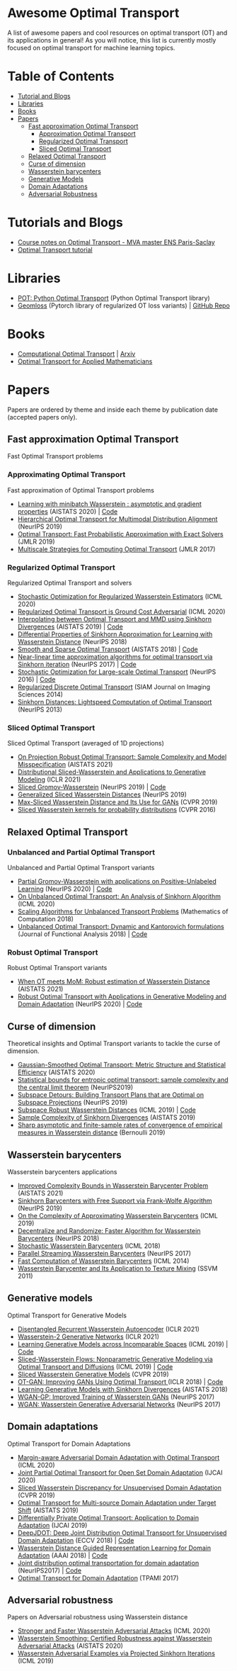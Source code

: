 # Awesome Optimal Transport
A list of awesome papers and cool resources on optimal transport (OT) and its applications in general! As you will notice, this list is currently mostly focused on optimal transport for machine learning topics.


# Table of Contents

* [Tutorial and Blogs](#tutorials-and-blogs)
* [Libraries](#libraries)
* [Books](#books)
* [Papers](#papers)
  * [Fast approximation Optimal Transport](#fast-approximation-optimal-transport)
    * [Approximation Optimal Transport](#approximating-optimal-transport)
    * [Regularized Optimal Transport](#regularized-optimal-transport)
    * [Sliced Optimal Transport](#sliced-optimal-transport)
  * [Relaxed Optimal Transport](#relaxed-optimal-transport)
  * [Curse of dimension](#curse-of-dimension)
  * [Wasserstein barycenters](#wasserstein-barycenters)
  * [Generative Models](#generative-models)
  * [Domain Adaptations](#domain-adaptation)
  * [Adversarial Robustness](#adversarial-robustness)

# Tutorials and Blogs

* [Course notes on Optimal Transport - MVA master ENS Paris-Saclay](https://optimaltransport.github.io/slides-peyre/CourseOT.pdf)
* [Optimal Transport tutorial](http://remi.flamary.com/cours/tuto_otml.html)

# Libraries

* [POT: Python Optimal Transport](https://pythonot.github.io/) (Python Optimal Transport library)
* [Geomloss](https://www.kernel-operations.io/geomloss/) (Pytorch library of regularized OT loss variants)  | [GitHub Repo](https://github.com/jeanfeydy/geomloss)

# Books

* [Computational Optimal Transport](https://optimaltransport.github.io/) | [Arxiv](https://arxiv.org/abs/1803.00567)
* [Optimal Transport for Applied Mathematicians](http://citeseerx.ist.psu.edu/viewdoc/download?doi=10.1.1.726.35&rep=rep1&type=pdf)


# Papers

Papers are ordered by theme and inside each theme by publication date (accepted papers only).

## Fast approximation Optimal Transport

Fast Optimal Transport problems

### Approximating Optimal Transport

Fast approximation of Optimal Transport problems

 * [Learning with minibatch Wasserstein : asymptotic and gradient properties](http://proceedings.mlr.press/v108/fatras20a.html) (AISTATS 2020) | [Code](https://github.com/kilianFatras/minibatch_Wasserstein)
 * [Hierarchical Optimal Transport for Multimodal Distribution Alignment](https://papers.nips.cc/paper/9501-hierarchical-optimal-transport-for-multimodal-distribution-alignment) (NeurIPS 2019)
 * [Optimal Transport: Fast Probabilistic Approximation with Exact Solvers](http://www.jmlr.org/papers/volume20/18-079/18-079.pdf) (JMLR 2019)
 * [Multiscale Strategies for Computing Optimal Transport](https://jmlr.csail.mit.edu/papers/volume18/16-108/16-108.pdf) (JMLR 2017)

### Regularized Optimal Transport

Regularized Optimal Transport and solvers

 * [Stochastic Optimization for Regularized Wasserstein Estimators](https://arxiv.org/abs/2002.08695) (ICML 2020)
 * [Regularized Optimal Transport is Ground Cost Adversarial](https://arxiv.org/pdf/2002.03967.pdf) (ICML 2020)
 * [Interpolating between Optimal Transport and MMD using Sinkhorn Divergences](http://proceedings.mlr.press/v89/feydy19a) (AISTATS 2019) | [Code](https://github.com/jeanfeydy/geomloss)
 * [Differential Properties of Sinkhorn Approximation for Learning with Wasserstein Distance](http://papers.nips.cc/paper/7827-differential-properties-of-sinkhorn-approximation-for-learning-with-wasserstein-distance) (NeurIPS 2018)
 * [Smooth and Sparse Optimal Transport](http://proceedings.mlr.press/v84/blondel18a) (AISTATS 2018) | [Code](https://pythonot.github.io/gen_modules/ot.smooth.html#module-ot.smooth)
 * [Near-linear time approximation algorithms for optimal transport via Sinkhorn iteration](https://papers.nips.cc/paper/6792-near-linear-time-approximation-algorithms-for-optimal-transport-via-sinkhorn-iteration) (NeurIPS 2017) | [Code](https://pythonot.github.io/gen_modules/ot.bregman.html)
 * [Stochastic Optimization for Large-scale Optimal Transport](https://papers.nips.cc/paper/6566-stochastic-optimization-for-large-scale-optimal-transport.pdf) (NeurIPS 2016) | [Code](https://pythonot.github.io/gen_modules/ot.stochastic.html#module-ot.stochastic)
 * [Regularized Discrete Optimal Transport](https://arxiv.org/pdf/1307.5551.pdf) (SIAM Journal on Imaging Sciences 2014)
 * [Sinkhorn Distances: Lightspeed Computation of Optimal Transport](https://papers.nips.cc/paper/4927-sinkhorn-distances-lightspeed-computation-of-optimal-transport) (NeurIPS 2013)

### Sliced Optimal Transport

Sliced Optimal Transport (averaged of 1D projections)

* [On Projection Robust Optimal Transport: Sample Complexity and Model Misspecification](https://arxiv.org/pdf/2006.12301.pdf) (AISTATS 2021)
* [Distributional Sliced-Wasserstein and Applications to Generative Modeling](https://openreview.net/forum?id=QYjO70ACDK) (ICLR 2021)
* [Sliced Gromov-Wasserstein](https://papers.nips.cc/paper/9615-sliced-gromov-wasserstein) (NeurIPS 2019) | [Code](https://github.com/tvayer/SGW)
* [Generalized Sliced Wasserstein Distances](https://papers.nips.cc/paper/8319-generalized-sliced-wasserstein-distances) (NeurIPS 2019)
* [Max-Sliced Wasserstein Distance and Its Use for GANs](https://openaccess.thecvf.com/content_CVPR_2019/html/Deshpande_Max-Sliced_Wasserstein_Distance_and_Its_Use_for_GANs_CVPR_2019_paper.html) (CVPR 2019)
* [Sliced Wasserstein kernels for probability distributions](https://openaccess.thecvf.com/content_cvpr_2016/papers/Kolouri_Sliced_Wasserstein_Kernels_CVPR_2016_paper.pdf) (CVPR 2016)

## Relaxed Optimal Transport

### Unbalanced and Partial Optimal Transport

Unbalanced and Partial Optimal Transport variants

* [Partial Gromov-Wasserstein with applications on Positive-Unlabeled Learning](https://arxiv.org/abs/2002.08276) (NeurIPS 2020) | [Code](https://github.com/lchapel/partial-GW-for-PU)
* [On Unbalanced Optimal Transport: An Analysis of Sinkhorn Algorithm](https://arxiv.org/abs/2002.03293) (ICML 2020)
* [Scaling Algorithms for Unbalanced Transport Problems](https://arxiv.org/abs/1607.05816) (Mathematics of Computation 2018)
* [Unbalanced Optimal Transport: Dynamic and Kantorovich formulations](https://www.sciencedirect.com/science/article/pii/S0022123618301058) (Journal of Functional Analysis 2018) | [Code](https://pythonot.github.io/gen_modules/ot.unbalanced.html)

### Robust Optimal Transport

Robust Optimal Transport variants

* [When OT meets MoM: Robust estimation of Wasserstein Distance](https://arxiv.org/abs/2006.10325) (AISTATS 2021)
* [Robust Optimal Transport with Applications in Generative Modeling and Domain Adaptation](https://arxiv.org/abs/2010.05862) (NeurIPS 2020) | [Code](https://github.com/yogeshbalaji/robustOT)

## Curse of dimension

Theoretical insights and Optimal Transport variants to tackle the curse of dimension.

* [Gaussian-Smoothed Optimal Transport: Metric Structure and Statistical Efficiency](http://proceedings.mlr.press/v108/goldfeld20a.html) (AISTATS 2020)
* [Statistical bounds for entropic optimal transport: sample complexity and the central limit theorem](https://papers.nips.cc/paper/8703-statistical-bounds-for-entropic-optimal-transport-sample-complexity-and-the-central-limit-theorem) (NeurIPS2019)
* [Subspace Detours: Building Transport Plans that are Optimal on Subspace Projections](http://papers.nips.cc/paper/8915-subspace-detours-building-transport-plans-that-are-optimal-on-subspace-projections) (NeurIPS 2019)
* [Subspace Robust Wasserstein Distances](http://proceedings.mlr.press/v97/paty19a.html) (ICML 2019) | [Code](https://github.com/francoispierrepaty/SubspaceRobustWasserstein)
* [Sample Complexity of Sinkhorn Divergences](http://proceedings.mlr.press/v89/genevay19a.html) (AISTATS 2019)
* [Sharp asymptotic and finite-sample rates of convergence of empirical measures in Wasserstein distance](https://projecteuclid.org/euclid.bj/1568362038) (Bernoulli 2019)

## Wasserstein barycenters

Wasserstein barycenters applications

* [Improved Complexity Bounds in Wasserstein Barycenter Problem](https://arxiv.org/pdf/2010.04677.pdf) (AISTATS 2021)
* [Sinkhorn Barycenters with Free Support via Frank-Wolfe Algorithm](https://papers.nips.cc/paper/9130-sinkhorn-barycenters-with-free-support-via-frank-wolfe-algorithm.pdf) (NeurIPS 2019)
* [On the Complexity of Approximating Wasserstein Barycenters](http://proceedings.mlr.press/v97/kroshnin19a.html) (ICML 2019)
* [Decentralize and Randomize: Faster Algorithm for Wasserstein Barycenters](http://papers.nips.cc/paper/8274-decentralize-and-randomize-faster-algorithm-for-wasserstein-barycenter) (NeurIPS 2018)
* [Stochastic Wasserstein Barycenters](http://proceedings.mlr.press/v80/claici18a/claici18a.pdf) (ICML 2018)
* [Parallel Streaming Wasserstein Barycenters](http://papers.nips.cc/paper/6858-parallel-streaming-wasserstein-barycenters) (NeurIPS 2017)
* [Fast Computation of Wasserstein Barycenters](http://proceedings.mlr.press/v32/cuturi14.html) (ICML 2014)
* [Wasserstein Barycenter and Its Application to Texture Mixing](https://hal.archives-ouvertes.fr/hal-00476064/document) (SSVM 2011)

## Generative models

Optimal Transport for Generative Models

 * [Disentangled Recurrent Wasserstein Autoencoder](https://openreview.net/forum?id=O7ms4LFdsX) (ICLR 2021)
 * [Wasserstein-2 Generative Networks](https://openreview.net/forum?id=bEoxzW_EXsa) (ICLR 2021)
 * [Learning Generative Models across Incomparable Spaces](http://proceedings.mlr.press/v97/bunne19a) (ICML 2019) | [Code](https://github.com/bunnech/gw_gan)
 * [Sliced-Wasserstein Flows: Nonparametric Generative Modeling via Optimal Transport and Diffusions](http://proceedings.mlr.press/v97/liutkus19a) (ICML 2019) | [Code](https://github.com/aliutkus/swf)
 * [Sliced Wasserstein Generative Models](https://openaccess.thecvf.com/content_CVPR_2019/html/Wu_Sliced_Wasserstein_Generative_Models_CVPR_2019_paper.html) (CVPR 2019)
 * [OT-GAN: Improving GANs Using Optimal Transport ](https://openreview.net/forum?id=rkQkBnJAb) (ICLR 2018) | [Code](https://github.com/openai/ot-gan)
 * [Learning Generative Models with Sinkhorn Divergences](http://proceedings.mlr.press/v84/genevay18a.html) (AISTATS 2018)
 * [WGAN-GP: Improved Training of Wasserstein GANs](https://papers.nips.cc/paper/7159-improved-training-of-wasserstein-gans) (NeurIPS 2017)
 * [WGAN: Wasserstein Generative Adversarial Networks](http://proceedings.mlr.press/v70/arjovsky17a.html) (NeurIPS 2017)

## Domain adaptations

Optimal Transport for Domain Adaptations
* [Margin-aware Adversarial Domain Adaptation with Optimal Transport](https://hal.archives-ouvertes.fr/hal-02900715) (ICML 2020)
* [Joint Partial Optimal Transport for Open Set Domain Adaptation](https://www.ijcai.org/Proceedings/2020/0352.pdf) (IJCAI 2020)
* [Sliced Wasserstein Discrepancy for Unsupervised Domain Adaptation](https://openaccess.thecvf.com/content_CVPR_2019/html/Lee_Sliced_Wasserstein_Discrepancy_for_Unsupervised_Domain_Adaptation_CVPR_2019_paper.html) (CVPR 2019)
* [Optimal Transport for Multi-source Domain Adaptation under Target Shift](http://proceedings.mlr.press/v89/redko19a.html) (AISTATS 2019)
* [Differentially Private Optimal Transport: Application to Domain Adaptation](https://www.ijcai.org/Proceedings/2019/0395) (IJCAI 2019)
* [DeepJDOT: Deep Joint Distribution Optimal Transport for Unsupervised Domain Adaptation](https://openaccess.thecvf.com/content_ECCV_2018/html/Bharath_Bhushan_Damodaran_DeepJDOT_Deep_Joint_ECCV_2018_paper.html) (ECCV 2018) | [Code](https://github.com/bbdamodaran/deepJDOT)
* [Wasserstein Distance Guided Representation Learning for Domain Adaptation](https://arxiv.org/abs/1707.01217) (AAAI 2018) | [Code](https://github.com/RockySJ/WDGRL)
* [Joint distribution optimal transportation for domain adaptation](https://papers.nips.cc/paper/6963-joint-distribution-optimal-transportation-for-domain-adaptation) (NeurIPS2017) | [Code](https://github.com/rflamary/JDOT)
* [Optimal Transport for Domain Adaptation](https://arxiv.org/abs/1507.00504) (TPAMI 2017)

## Adversarial robustness

Papers on Adversarial robustness using Wasserstein distance

* [Stronger and Faster Wasserstein Adversarial Attacks](https://arxiv.org/abs/2008.02883) (ICML 2020)
* [Wasserstein Smoothing: Certified Robustness against Wasserstein Adversarial Attacks](http://proceedings.mlr.press/v108/levine20a.html) (AISTATS 2020)
* [Wasserstein Adversarial Examples via Projected Sinkhorn Iterations](http://proceedings.mlr.press/v97/wong19a) (ICML 2019)
